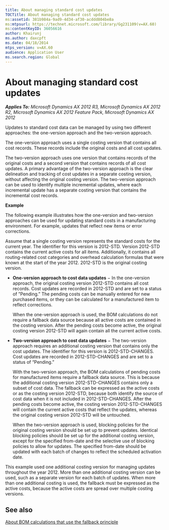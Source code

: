 ```yaml
---
title: About managing standard cost updates
TOCTitle: About managing standard cost updates
ms:assetid: 381b984a-9ad9-4d34-af30-acddd804be8a
ms:mtpsurl: https://technet.microsoft.com/library/Gg231109(v=AX.60)
ms:contentKeyID: 36056616
author: Khairunj
ms.author: daxcpft
ms.date: 04/18/2014
mtps_version: v=AX.60
audience: Application User
ms.search.region: Global
---
```


# About managing standard cost updates 


_**Applies To:** Microsoft Dynamics AX 2012 R3, Microsoft Dynamics AX 2012 R2, Microsoft Dynamics AX 2012 Feature Pack, Microsoft Dynamics AX 2012_

Updates to standard cost data can be managed by using two different approaches: the one-version approach and the two-version approach.

The one-version approach uses a single costing version that contains all cost records. These records include the original costs and all cost updates.

The two-version approach uses one version that contains records of the original costs and a second version that contains records of all cost updates. A primary advantage of the two-version approach is the clear delineation and tracking of cost updates in a separate costing version, without affecting the original costing version. The two-version approach can be used to identify multiple incremental updates, where each incremental update has a separate costing version that contains the incremental cost records.

**Example**

The following example illustrates how the one-version and two-version approaches can be used for updating standard costs in a manufacturing environment. For example, updates that reflect new items or error corrections.

Assume that a single costing version represents the standard costs for the current year. The identifier for this version is 2012-STD. Version 2012-STD contains the current active costs for all items. Additionally, it contains all routing-related cost categories and overhead calculation formulas that were known at the start of the year 2012. 2012-STD is the original costing version.

  - **One-version approach to cost data updates** − In the one-version approach, the original costing version 2012-STD contains all cost records. Cost updates are recorded in 2012-STD and are set to a status of ”Pending.” The pending costs can be manually entered for new purchased items, or they can be calculated for a manufactured item to reflect corrections.
    
    When the one-version approach is used, the BOM calculations do not require a fallback data source because all active costs are contained in the costing version. After the pending costs become active, the original costing version 2012-STD will again contain all the current active costs.

  - **Two-version approach to cost data updates** − The two-version approach requires an additional costing version that contains only the cost updates. The identifier for this version is 2012-STD-CHANGES. Cost updates are recorded in 2012-STD-CHANGES and are set to a status of “Pending.”
    
    With the two-version approach, the BOM calculations of pending costs for manufactured items require a fallback data source. This is because the additional costing version 2012-STD-CHANGES contains only a subset of cost data. The fallback can be expressed as the active costs or as the costing version 2012-STD, because both identify the source of cost data when it is not included in 2012-STD-CHANGES. After the pending costs become active, the costing version 2012-STD-CHANGES will contain the current active costs that reflect the updates, whereas the original costing version 2012-STD will be untouched.
    
    When the two-version approach is used, blocking policies for the original costing version should be set up to prevent updates. Identical blocking policies should be set up for the additional costing version, except for the specified from-date and the selective use of blocking policies to allow for updates. The specified from-date should be updated with each batch of changes to reflect the scheduled activation date.

This example used one additional costing version for managing updates throughout the year 2012. More than one additional costing version can be used, such as a separate version for each batch of updates. When more than one additional costing is used, the fallback must be expressed as the active costs, because the active costs are spread over multiple costing versions.

## See also

[About BOM calculations that use the fallback principle](about-bom-calculations-that-use-the-fallback-principle.md)

  


